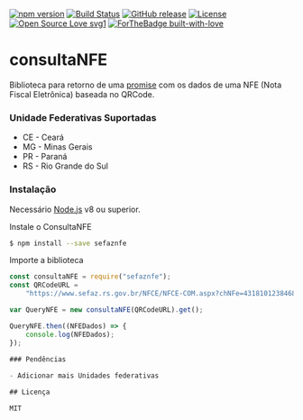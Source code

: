 [![npm version](https://badge.fury.io/js/consultanfe.svg)](https://www.npmjs.com/package/sefazNfe)
[![Build Status](https://travis-ci.org/ymoreiratiti/consultaNFE.svg?branch=master)](https://travis-ci.org/AlexandrePB-za/sefazNfe)
[![GitHub release](https://img.shields.io/github/release/ymoreiratiti/consultaNFE.svg)](https://github.com/AlexandrePB-za/sefazNfe/releases/)
[![License](https://img.shields.io/badge/License-Apache%202.0-blue.svg)](https://opensource.org/licenses/Apache-2.0)
[![Open Source Love svg1](https://badges.frapsoft.com/os/v1/open-source.svg?v=103)](https://github.com/AlexandrePB-za/sefazNfe/)
[![ForTheBadge built-with-love](http://ForTheBadge.com/images/badges/built-with-love.svg)](https://GitHub.com/AlexandrePB-za/)

# consultaNFE

Biblioteca para retorno de uma [promise](https://developer.mozilla.org/pt-BR/docs/Web/JavaScript/Reference/Global_Objects/Promise) com os dados de uma NFE (Nota Fiscal Eletrônica) baseada no QRCode.

### Unidade Federativas Suportadas
- CE - Ceará
- MG - Minas Gerais
- PR - Paraná
- RS - Rio Grande do Sul

### Instalação

Necessário [Node.js](https://nodejs.org/) v8 ou superior.

Instale o ConsultaNFE

```sh
$ npm install --save sefaznfe
```

Importe a biblioteca

```javascript
const consultaNFE = require("sefaznfe");
const QRCodeURL =
	"https://www.sefaz.rs.gov.br/NFCE/NFCE-COM.aspx?chNFe=43181012384687000438651040002069031002069033&nVersao=100&tpAmb=1&cDest=03013156040&dhEmi=323031382D31302D31335431303A34383A32352D30333A3030&vNF=41.33&vICMS=0.00&digVal=4B6C68775A4A4A744D6D396D636264625238794937712B384939303D&cIdToken=000004&cHashQRCode=45EF73C4A9FD11FE6636C6D41678B12F863D6AA7";

var QueryNFE = new consultaNFE(QRCodeURL).get();

QueryNFE.then((NFEDados) => {
	console.log(NFEDados);
});

### Pendências
 
- Adicionar mais Unidades federativas

## Licença

MIT
